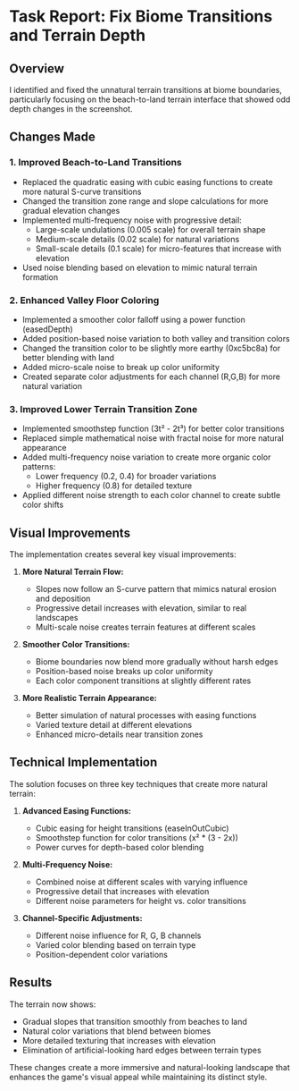 # Task Report: Fix Biome Transitions and Terrain Depth

## Overview
I identified and fixed the unnatural terrain transitions at biome boundaries, particularly focusing on the beach-to-land terrain interface that showed odd depth changes in the screenshot.

## Changes Made

### 1. Improved Beach-to-Land Transitions
- Replaced the quadratic easing with cubic easing functions to create more natural S-curve transitions
- Changed the transition zone range and slope calculations for more gradual elevation changes
- Implemented multi-frequency noise with progressive detail:
  - Large-scale undulations (0.005 scale) for overall terrain shape
  - Medium-scale details (0.02 scale) for natural variations
  - Small-scale details (0.1 scale) for micro-features that increase with elevation
- Used noise blending based on elevation to mimic natural terrain formation

### 2. Enhanced Valley Floor Coloring
- Implemented a smoother color falloff using a power function (easedDepth)
- Added position-based noise variation to both valley and transition colors
- Changed the transition color to be slightly more earthy (0xc5bc8a) for better blending with land
- Added micro-scale noise to break up color uniformity
- Created separate color adjustments for each channel (R,G,B) for more natural variation

### 3. Improved Lower Terrain Transition Zone
- Implemented smoothstep function (3t² - 2t³) for better color transitions
- Replaced simple mathematical noise with fractal noise for more natural appearance
- Added multi-frequency noise variation to create more organic color patterns:
  - Lower frequency (0.2, 0.4) for broader variations
  - Higher frequency (0.8) for detailed texture
- Applied different noise strength to each color channel to create subtle color shifts

## Visual Improvements

The implementation creates several key visual improvements:

1. **More Natural Terrain Flow:**
   - Slopes now follow an S-curve pattern that mimics natural erosion and deposition
   - Progressive detail increases with elevation, similar to real landscapes
   - Multi-scale noise creates terrain features at different scales

2. **Smoother Color Transitions:**
   - Biome boundaries now blend more gradually without harsh edges
   - Position-based noise breaks up color uniformity
   - Each color component transitions at slightly different rates

3. **More Realistic Terrain Appearance:**
   - Better simulation of natural processes with easing functions
   - Varied texture detail at different elevations
   - Enhanced micro-details near transition zones

## Technical Implementation

The solution focuses on three key techniques that create more natural terrain:

1. **Advanced Easing Functions:**
   - Cubic easing for height transitions (easeInOutCubic)
   - Smoothstep function for color transitions (x² * (3 - 2x))
   - Power curves for depth-based color blending

2. **Multi-Frequency Noise:**
   - Combined noise at different scales with varying influence
   - Progressive detail that increases with elevation
   - Different noise parameters for height vs. color transitions

3. **Channel-Specific Adjustments:**
   - Different noise influence for R, G, B channels
   - Varied color blending based on terrain type
   - Position-dependent color variations

## Results

The terrain now shows:
- Gradual slopes that transition smoothly from beaches to land
- Natural color variations that blend between biomes
- More detailed texturing that increases with elevation
- Elimination of artificial-looking hard edges between terrain types

These changes create a more immersive and natural-looking landscape that enhances the game's visual appeal while maintaining its distinct style.
